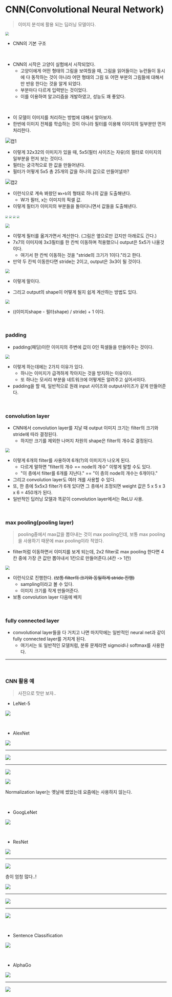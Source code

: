 # CNN(Convolutional Neural Network)

> 이미지 분석에 활용 되는 딥러닝 모델이다.

<img src="https://user-images.githubusercontent.com/49020354/77286551-d47ea880-6d16-11ea-9077-7900b19c4e48.PNG" style="zoom:70%;" />

- CNN의 기본 구조

<br>

- CNN의 시작은 고양이 실험에서 시작되었다.
  - 고양이에게 어떤 형태의 그림을 보여줬을 때, 그림을 읽어들이는 뉴런들이 동시에 다 동작하는 것이 아니라 어떤 형태의 그림 또 어떤 부분의 그림들에 대해서만 반응 한다는 것을 알게 되었다.
  - 부분마다 다르게 입력받는 것이었다.
  - 이를 이용하여 알고리즘을 개발하였고, 성능도 꽤 좋았다.

<br>

- 이 모델이 이미지를 처리하는 방법에 대해서 알아보자.
- 한번에 이미지 전체를 학습하는 것이 아니라 필터를 이용해 이미지의 일부분만 먼저 처리한다.

![캡1](https://user-images.githubusercontent.com/49020354/77038648-a12ad980-69f7-11ea-841c-39bba0fb4c74.PNG)

- 이렇게 32x32의 이미지가 있을 때, 5x5(필터 사이즈는 자유)의 필터로 이미지의 일부분을 먼저 보는 것이다.
- 필터는 궁극적으로 한 값을 만들어낸다.
- 필터가 어떻게 5x5 총 25개의 값을 하나의 값으로 만들어낼까?

![캡2](https://user-images.githubusercontent.com/49020354/77039227-d84dba80-69f8-11ea-8a15-e7e55f57b9ce.PNG)

- 이런식으로 계속 봐왔던 `Wx+b`의 형태로 하나의 값을 도출해낸다.
  - W가 필터, x는 이미지의 픽셀 값.
- 이렇게 필터가 이미지의 부분들을 돌아다니면서 값들을 도출해낸다.

<img src="https://user-images.githubusercontent.com/49020354/77039927-4ba3fc00-69fa-11ea-96e4-03175c2d203c.PNG" style="zoom:50%;" /> <img src="https://user-images.githubusercontent.com/49020354/77039933-4e065600-69fa-11ea-8b41-5ad1cca77faf.PNG" style="zoom:50%;" /> <img src="https://user-images.githubusercontent.com/49020354/77039951-58285480-69fa-11ea-8cfa-f6a5c3f7ae0b.PNG" style="zoom:50%;" /> <img src="https://user-images.githubusercontent.com/49020354/77039960-5a8aae80-69fa-11ea-8f21-238590e6dc76.PNG" style="zoom:50%;" />

<img src="https://user-images.githubusercontent.com/49020354/77039966-5ced0880-69fa-11ea-8a3c-e959749a2881.PNG" style="zoom:80%;" />

- 이렇게 필터를 옮겨가면서 계산한다. (그림은 옆으로만 갔지만 아래로도 간다.)
- 7x7의 이미지에 3x3필터를 한 칸씩 이동하며 적용했으니 output은 5x5가 나올것이다.
  - 여기서 한 칸씩 이동하는 것을 "stride의 크기가 1이다."라고 한다.
- 만약 두 칸씩 이동한다면 stride는 2이고, output은 3x3이 될 것이다.

<img src="https://user-images.githubusercontent.com/49020354/77040409-39768d80-69fb-11ea-9b6d-2437469a7e02.PNG" style="zoom:80%;" />

- 이렇게 말이다.

- 그리고 output의 shape이 어떻게 될지 쉽게 계산하는 방법도 있다.

<img src="https://user-images.githubusercontent.com/49020354/77043222-67120580-6a00-11ea-89d7-48348290dfb4.PNG" style="zoom:80%;" />

- ((이미지shape - 필터shape) / stride) + 1 이다.

<br>

### padding

- padding(패딩)이란 이미지의 주변에 값이 0인 픽셀들을 만들어주는 것이다.

<img src="https://user-images.githubusercontent.com/49020354/77283916-d2b1e680-6d10-11ea-85bf-ef5af942d487.PNG" style="zoom:80%;" />

- 이렇게 하는데에는 2가지 이유가 있다.
  - 하나는 이미지가 급격하게 작아지는 것을 방지하는 이유이다.
  - 또 하나는 모서리 부분을 네트워크에 어떻게든 알려주고 싶어서이다.
- padding을 할 때, 일반적으로 원래 input 사이즈와 output사이즈가 같게 만들어준다.

<br>

### convolution layer

- CNN에서 convolution layer를 지날 때 output 이미지 크기는 filter의 크기와 stride에 따라 결정된다.
  - 하지만 크기를 제외한 나머지 차원의 shape은 filter의 개수로 결정된다.

<img src="https://user-images.githubusercontent.com/49020354/77285028-6f758380-6d13-11ea-902d-26584039bb52.PNG" style="zoom:80%;" />

- 이렇게 6개의 filter를 사용하여 6개(?)의 이미지가 나오게 된다.
  - 다르게 말하면 "filter의 개수 == node의 개수" 이렇게 말할 수도 있다.
  - "이 층에서 filter를 6개를 지난다." == "이 층의 node의 개수는 6개이다."
- 그리고 convolution layer도 여러 개를 사용할 수 있다.
- 또, 한 층에 5x5x3 filter가 6개 있다면 그 층에서 조정되면 weight 값은 5 x 5 x 3 x 6 = 450개가 된다.
- 일반적인 딥러닝 모델과 똑같이 convolution layer에서는 ReLU 사용.

<br>

### max pooling(pooling layer)

> pooling중에서 max값을 뽑아내는 것이 max pooling인데, 보통 max pooling을 사용하기 때문에 max pooling이라 적었다.

- filter처럼 이동하면서 이미지를 보게 되는데, 2x2 filter로 max pooling 한다면 4칸 중에 가장 큰 값만 뽑아내서 1칸으로 만들어준다.(4칸 -> 1칸)

<img src="https://user-images.githubusercontent.com/49020354/77286361-689c4000-6d16-11ea-9697-c19d684364fa.PNG" style="zoom:80%;" />

- 이런식으로 진행한다. ~~(보통 filter의 크기와 동일하게 stride 진행)~~
  - sampling이라고 볼 수 있다.
  - 이미지 크기를 작게 만들어준다.
- 보통 convolution layer 다음에 배치

<br>

### fully connected layer

- convolutional layer들을 다 거치고 나면 마지막에는 일반적인 neural net과 같이 fully connected layer를 거치게 된다.
  - 여기서는 또 일반적인 모델처럼, 분류 문제라면 sigmoid나 softmax를 사용한다.

---

<br>

### CNN 활용 예

> 사진으로 맛만 보자..

- LeNet-5

![](https://user-images.githubusercontent.com/49020354/77289757-efa0e680-6d1d-11ea-903e-d0bd0b9c3c3b.PNG)

<br>

- AlexNet

![](https://user-images.githubusercontent.com/49020354/77289762-f3cd0400-6d1d-11ea-94dc-d36d997b6a52.PNG)

---

![](https://user-images.githubusercontent.com/49020354/77289770-f7608b00-6d1d-11ea-80d6-ecf5cfd76397.PNG)

---

![](https://user-images.githubusercontent.com/49020354/77289783-faf41200-6d1d-11ea-90bc-89068cfd55a0.PNG)

![](https://user-images.githubusercontent.com/49020354/77289787-fdef0280-6d1d-11ea-87ed-3e53da16c212.PNG)

Normalization layer는 옛날에 썼었는데 요즘에는 사용하지 않는다.

<br>

- GoogLeNet

![](https://user-images.githubusercontent.com/49020354/77289790-00e9f300-6d1e-11ea-9764-026434e123c8.PNG)

<br>

- ResNet

![](https://user-images.githubusercontent.com/49020354/77289797-03e4e380-6d1e-11ea-8a41-a2585f5f0faf.PNG)

---

![](https://user-images.githubusercontent.com/49020354/77289802-06473d80-6d1e-11ea-9903-73164e3f9921.PNG)

층이 엄청 많다..!

![](https://user-images.githubusercontent.com/49020354/77289805-09422e00-6d1e-11ea-9539-7d2cbd2cbe65.PNG)

---

![](https://user-images.githubusercontent.com/49020354/77289807-0ba48800-6d1e-11ea-9289-f547f90ca012.PNG)

---

![](https://user-images.githubusercontent.com/49020354/77289811-0e06e200-6d1e-11ea-9cec-f8be46af9040.PNG)

<br>

- Sentence Classification

![](https://user-images.githubusercontent.com/49020354/77289816-10693c00-6d1e-11ea-9746-f918ff94a40a.PNG)

<br>

- AlphaGo

![](https://user-images.githubusercontent.com/49020354/77289819-12cb9600-6d1e-11ea-989a-5f018c86b04b.PNG)

---

![](https://user-images.githubusercontent.com/49020354/77289824-15c68680-6d1e-11ea-98bf-f868ffe0845d.PNG)

